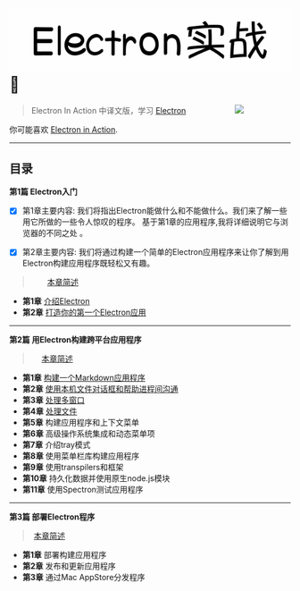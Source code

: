 # ![](doc/electron.png)　:dizzy:

[<img src="https://james-1258744956.cos.ap-shanghai.myqcloud.com/ElectronInAction/chapter03/electron.svg" align="right" width="100">](https://electronjs.org)

> Electron In Action 中译文版，学习 [Electron](https://electronjs.org)

你可能喜欢 [Electron in Action](https://github.com/electron-in-action).



------



## 目录

**第1篇 Electron入门**

- [x] 第1章主要内容: 我们将指出Electron能做什么和不能做什么。我们来了解一些用它所做的一些令人惊叹的程序。 基于第1章的应用程序,我将详细说明它与浏览器的不同之处 。

- [x] 第2章主要内容: 我们将通过构建一个简单的Electron应用程序来让你了解到用Electron构建应用程序既轻松又有趣。

  

> 　　[本章简述](https://github.com/sanshengshui/AUG/wiki/1-Electron%E5%85%A5%E9%97%A8)

- **第1章** [介绍Electron](https://github.com/sanshengshui/AUG/wiki/1.1-%E4%BB%8B%E7%BB%8DElectron)
- **第2章** [打造你的第一个Electron应用](https://github.com/sanshengshui/AUG/wiki/1.2-%E6%89%93%E9%80%A0%E4%BD%A0%E7%9A%84%E7%AC%AC%E4%B8%80%E4%B8%AAElectron%E5%BA%94%E7%94%A8)



------

**第2篇 用Electron构建跨平台应用程序**

> ​	　[本章简述](https://github.com/sanshengshui/AUG/wiki/2-%E7%94%A8Electron%E6%9E%84%E5%BB%BA%E8%B7%A8%E5%B9%B3%E5%8F%B0%E5%BA%94%E7%94%A8%E7%A8%8B%E5%BA%8F)

- **第1章** [构建一个Markdown应用程序](https://github.com/sanshengshui/AUG/wiki/2.1-%E6%9E%84%E5%BB%BA%E4%B8%80%E4%B8%AA%E7%AC%94%E8%AE%B0%E5%BA%94%E7%94%A8%E7%A8%8B%E5%BA%8F)
- **第2章** [使用本机文件对话框和帮助进程间沟通](https://github.com/sanshengshui/AUG/wiki/2.2-%E4%BD%BF%E7%94%A8%E6%9C%AC%E6%9C%BA%E6%96%87%E4%BB%B6%E5%AF%B9%E8%AF%9D%E6%A1%86%E5%92%8C%E5%B8%AE%E5%8A%A9%E8%BF%9B%E7%A8%8B%E9%97%B4%E6%B2%9F%E9%80%9A)
- **第3章** [处理多窗口](https://github.com/sanshengshui/AUG/wiki/2.3-%E5%A4%84%E7%90%86%E5%A4%9A%E7%AA%97%E5%8F%A3)
- **第4章** [处理文件](https://github.com/sanshengshui/AUG/wiki/2.4-%E5%A4%84%E7%90%86%E6%96%87%E4%BB%B6)
- **第5章** 构建应用程序和上下文菜单
- **第6章** 高级操作系统集成和动态菜单项
- **第7章** 介绍tray模式
- **第8章** 使用菜单栏库构建应用程序
- **第9章** 使用transpilers和框架
- **第10章** 持久化数据并使用原生node.js模块
- **第11章** 使用Spectron测试应用程序



------

**第3篇 部署Electron程序**

> ​        [本章简述](https://github.com/sanshengshui/AUG/wiki/3-%E9%83%A8%E7%BD%B2Electron%E7%A8%8B%E5%BA%8F)

- **第1章** 部署构建应用程序
- **第2章** 发布和更新应用程序
- **第3章** 通过Mac AppStore分发程序




